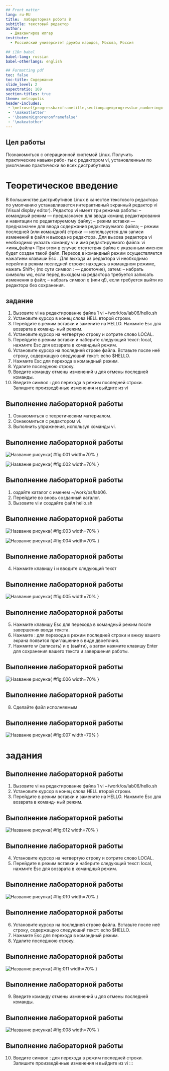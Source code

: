 ```yaml
---
## Front matter
lang: ru-RU
title:  лабароторная робота 8
subtitle: текстовый редактор
author:
  - Джахангиров илгар
institute:
  - Российский университет дружбы народов, Москва, Россия
  
## i18n babel
babel-lang: russian
babel-otherlangs: english

## Formatting pdf
toc: false
toc-title: Содержание
slide_level: 2
aspectratio: 169
section-titles: true
theme: metropolis
header-includes:
 - \metroset{progressbar=frametitle,sectionpage=progressbar,numbering=fraction}
 - '\makeatletter'
 - '\beamer@ignorenonframefalse'
 - '\makeatother'
---
```



## Цел работы

Познакомиться с операционной системой Linux. Получить практические навыки рабо-
ты с редактором vi, установленным по умолчанию практически во всех дистрибутивах

# Теоретическое введение
В большинстве дистрибутивов Linux в качестве текстового редактора по умолчанию
устанавливается интерактивный экранный редактор vi (Visual display editor).
Редактор vi имеет три режима работы:
– командный режим — предназначен для ввода команд редактирования и навигации по
редактируемому файлу;
– режим вставки — предназначен для ввода содержания редактируемого файла;
– режим последней (или командной) строки — используется для записи изменений в файл
и выхода из редактора.
Для вызова редактора vi необходимо указать команду vi и имя редактируемого файла:
vi <имя_файла>
При этом в случае отсутствия файла с указанным именем будет создан такой файл.
Переход в командный режим осуществляется нажатием клавиши Esc . Для выхода из
редактора vi необходимо перейти в режим последней строки: находясь в командном
режиме, нажать Shift-; (по сути символ : — двоеточие), затем:
– набрать символы wq, если перед выходом из редактора требуется записать изменения
в файл;
– набрать символ q (или q!), если требуется выйти из редактора без сохранения.

## задание
1. Вызовите vi на редактирование файла
1 vi ~/work/os/lab06/hello.sh
2. Установите курсор в конец слова HELL второй строки.
3. Перейдите в режим вставки и замените на HELLO. Нажмите Esc для возврата в команд-
ный режим.
4. Установите курсор на четвертую строку и сотрите слово LOCAL.
5. Перейдите в режим вставки и наберите следующий текст: local, нажмите Esc для
возврата в командный режим.
6. Установите курсор на последней строке файла. Вставьте после неё строку, содержащую
следующий текст: echo $HELLO.
7. Нажмите Esc для перехода в командный режим.
8. Удалите последнюю строку.
9. Введите команду отмены изменений u для отмены последней команды.
10. Введите символ : для перехода в режим последней строки. Запишите произведённые
изменения и выйдите из vi

## Выполнение лабораторной работы
1. Ознакомиться с теоретическим материалом.
2. Ознакомиться с редактором vi.
3. Выполнить упражнения, используя команды vi.

## Выполнение лабораторной работы

![Название рисунка](image/1.png){ #fig:001 width=70% }

![Название рисунка](image/2.png){ #fig:002 width=70% }

## Выполнение лабораторной работы

1. оздайте каталог с именем ~/work/os/lab06.
2. Перейдите во вновь созданный каталог.
3. Вызовите vi и создайте файл hello.sh

## Выполнение лабораторной работы

![Название рисунка](image/3.png){ #fig:003 width=70% }

![Название рисунка](image/4.png){ #fig:004 width=70% }

## Выполнение лабораторной работы

4. Нажмите клавишу i и вводите следующий текст

## Выполнение лабораторной работы

![Название рисунка](image/5.png){ #fig:005 width=70% }

## Выполнение лабораторной работы

5. Нажмите клавишу Esc для перехода в командный режим после завершения ввода
текста.
6. Нажмите : для перехода в режим последней строки и внизу вашего экрана появится
приглашение в виде двоеточия.
7. Нажмите w (записать) и q (выйти), а затем нажмите клавишу Enter для сохранения
вашего текста и завершения работы.

## Выполнение лабораторной работы

![Название рисунка](image/6.png){ #fig:006 width=70% }

## Выполнение лабораторной работы

8. Сделайте файл исполняемым


## Выполнение лабораторной работы

![Название рисунка](image/7.png){ #fig:007 width=70% }


# задания 

## Выполнение лабораторной работы

1. Вызовите vi на редактирование файла
1 vi ~/work/os/lab06/hello.sh
2. Установите курсор в конец слова HELL второй строки.
3. Перейдите в режим вставки и замените на HELLO. Нажмите Esc для возврата в команд-
ный режим.

## Выполнение лабораторной работы

![Название рисунка](image/12.png){ #fig:012 width=70% }

## Выполнение лабораторной работы
4. Установите курсор на четвертую строку и сотрите слово LOCAL.
5. Перейдите в режим вставки и наберите следующий текст: local, нажмите Esc для
возврата в командный режим.

## Выполнение лабораторной работы

![Название рисунка](image/10.png){ #fig:010 width=70% }

## Выполнение лабораторной работы

6. Установите курсор на последней строке файла. Вставьте после неё строку, содержащую
следующий текст: echo $HELLO.
7. Нажмите Esc для перехода в командный режим.
8. Удалите последнюю строку.

## Выполнение лабораторной работы

![Название рисунка](image/11.png){ #fig:011 width=70% }

## Выполнение лабораторной работы

9. Введите команду отмены изменений u для отмены последней команды.

## Выполнение лабораторной работы

![Название рисунка](image/8.png){ #fig:008 width=70% }

## Выполнение лабораторной работы

10. Введите символ : для перехода в режим последней строки. Запишите произведённые
изменения и выйдите из vi
:::

